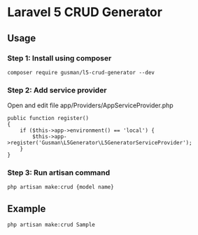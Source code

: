 # Laravel 5 CRUD Generator

## Usage
### Step 1: Install using composer
```
composer require gusman/l5-crud-generator --dev
```
### Step 2: Add service provider
Open and edit file app/Providers/AppServiceProvider.php
```
public function register()
{
	if ($this->app->environment() == 'local') {
		$this->app->register('Gusman\L5Generator\L5GeneratorServiceProvider');
	}
}
```
### Step 3: Run artisan command
```
php artisan make:crud {model name}
```
## Example
```
php artisan make:crud Sample
```